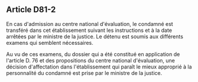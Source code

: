Article D81-2
----
En cas d'admission au centre national d'évaluation, le condamné est transféré
dans cet établissement suivant les instructions et à la date arrêtées par le
ministre de la justice. Le détenu est soumis aux différents examens qui semblent
nécessaires.

Au vu de ces examens, du dossier qui a été constitué en application de l'article
D. 76 et des propositions du centre national d'évaluation, une décision
d'affectation dans l'établissement qui paraît le mieux approprié à la
personnalité du condamné est prise par le ministre de la justice.

